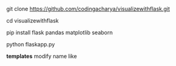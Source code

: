 git clone https://github.com/codingacharya/visualizewithflask.git

cd visualizewithflask

pip install flask pandas matplotlib seaborn

python flaskapp.py





**templates** modify name like
